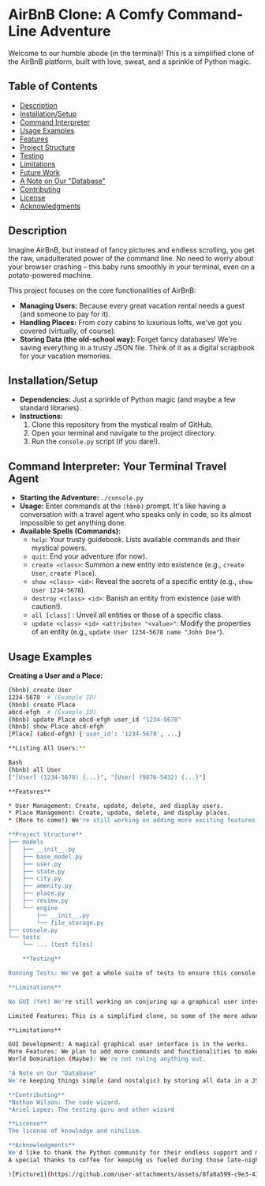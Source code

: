 # AirBnB Clone: A Comfy Command-Line Adventure

Welcome to our humble abode (in the terminal)! This is a simplified clone of the AirBnB platform, built with love, sweat, and a sprinkle of Python magic. 

## Table of Contents

* [Description](#description)
* [Installation/Setup](#installationsetup)
* [Command Interpreter](#command-interpreter-your-terminal-travel-agent)
* [Usage Examples](#usage-examples)
* [Features](#features)
* [Project Structure](#project-structure)
* [Testing](#testing)
* [Limitations](#limitations)
* [Future Work](#future-work)
* [A Note on Our "Database"](#a-note-on-our-database)
* [Contributing](#contributing)
* [License](#license)
* [Acknowledgments](#acknowledgments) 

## Description

Imagine AirBnB, but instead of fancy pictures and endless scrolling, you get the raw, unadulterated power of the command line. No need to worry about your browser crashing – this baby runs smoothly in your terminal, even on a potato-powered machine.

This project focuses on the core functionalities of AirBnB:

* **Managing Users:** Because every great vacation rental needs a guest (and someone to pay for it).
* **Handling Places:** From cozy cabins to luxurious lofts, we've got you covered (virtually, of course).
* **Storing Data (the old-school way):**  Forget fancy databases! We're saving everything in a trusty JSON file. Think of it as a digital scrapbook for your vacation memories.

## Installation/Setup

* **Dependencies:**  Just a sprinkle of Python magic (and maybe a few standard libraries).
* **Instructions:**
    1. Clone this repository from the mystical realm of GitHub.
    2. Open your terminal and navigate to the project directory.
    3. Run the `console.py` script (if you dare!).

## Command Interpreter: Your Terminal Travel Agent

* **Starting the Adventure:** `./console.py`
* **Usage:** Enter commands at the `(hbnb)` prompt. It's like having a conversation with a travel agent who speaks only in code, so its almost impossible to get anything done. 
* **Available Spells (Commands):**
    * `help`: Your trusty guidebook. Lists available commands and their mystical powers.
    * `quit`:  End your adventure (for now).
    * `create <class>`:  Summon a new entity into existence (e.g., `create User`, `create Place`).
    * `show <class> <id>`:  Reveal the secrets of a specific entity (e.g., `show User 1234-5678`).
    * `destroy <class> <id>`: Banish an entity from existence (use with caution!).
    * `all [class]` :  Unveil all entities or those of a specific class.
    * `update <class> <id> <attribute> "<value>"`:  Modify the properties of an entity (e.g., `update User 1234-5678 name "John Doe"`).

## Usage Examples

**Creating a User and a Place:**

```bash
(hbnb) create User
1234-5678  # (Example ID)
(hbnb) create Place
abcd-efgh  # (Example ID)
(hbnb) update Place abcd-efgh user_id "1234-5678"
(hbnb) show Place abcd-efgh
[Place] (abcd-efgh) {'user_id': '1234-5678', ...}

**Listing All Users:**

Bash
(hbnb) all User
["[User] (1234-5678) {...}", "[User] (9876-5432) {...}"]

**Features**

* User Management: Create, update, delete, and display users.
* Place Management: Create, update, delete, and display places.
* (More to come!) We're still working on adding more exciting features to this magical console.

**Project Structure**
├── models
│   ├── __init__.py
│   ├── base_model.py
│   ├── user.py
│   ├── state.py
│   ├── city.py
│   ├── amenity.py
│   ├── place.py
│   ├── review.py
│   └── engine
│       ├── __init__.py
│       └── file_storage.py
├── console.py
└── tests
    └── ... (test files)

	**Testing**

Running Tests: We've got a whole suite of tests to ensure this console doesn't go haywire. Run them using python3 -m unittest discover tests.

**Limitations**

No GUI (Yet) We're still working on conjuring up a graphical user interface. For now, you will have to embrace the retro charm of the command line.

Limited Features: This is a simplified clone, so some of the more advanced AirBnB features might be missing (but hey, we are getting there!)

**Limitations**

GUI Development: A magical graphical user interface is in the works.
More Features: We plan to add more commands and functionalities to make this console truly enchanting.
World Domination (Maybe): We're not ruling anything out.

"A Note on Our "Database"
We're keeping things simple (and nostalgic) by storing all data in a JSON file. Think of it as a vintage travel journal, but instead of handwritten notes, it's filled with neatly formatted data.

**Contributing**
*Nathan Wilson: The code wizard.
*Ariel Lopez: The testing guru and other wizard

**License**
The license of knowledge and nihilism.

**Acknowledgments**
We'd like to thank the Python community for their endless support and magical spells (libraries).
A special thanks to coffee for keeping us fueled during those late-night coding sessions.

![Picture1](https://github.com/user-attachments/assets/8fa8a599-c9e3-43b6-bba2-25fa5642b707)


